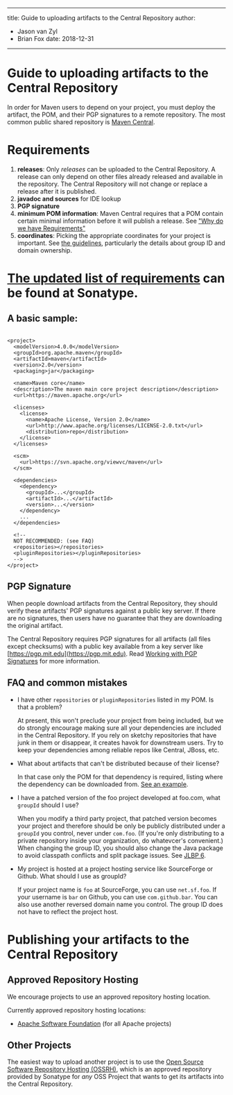 ---

title: Guide to uploading artifacts to the Central Repository
author: 
- Jason van Zyl
- Brian Fox
date: 2018-12-31
----------------

<!--
Licensed to the Apache Software Foundation (ASF) under one
or more contributor license agreements.  See the NOTICE file
distributed with this work for additional information
regarding copyright ownership.  The ASF licenses this file
to you under the Apache License, Version 2.0 (the
"License"); you may not use this file except in compliance
with the License.  You may obtain a copy of the License at

http://www.apache.org/licenses/LICENSE-2.0

Unless required by applicable law or agreed to in writing,
software distributed under the License is distributed on an
"AS IS" BASIS, WITHOUT WARRANTIES OR CONDITIONS OF ANY
KIND, either express or implied.  See the License for the
specific language governing permissions and limitations
under the License.
-->

# Guide to uploading artifacts to the Central Repository

In order for Maven users to depend on your project, you must deploy the artifact, the POM, and their PGP signatures to a remote repository. The most common public shared repository is [Maven Central](/repository/).

# Requirements

1. **releases**: Only _releases_ can be uploaded to the Central Repository. A release can only depend on other files already released and available in the repository. The Central Repository will not change or replace a release after it is published.
2. **javadoc and sources** for IDE lookup
3. **PGP signature**
4. **minimum POM information**: Maven Central requires that a POM contain certain minimal information before it will publish a release. See [&quot;Why do we have Requirements&quot;](https://central.sonatype.org/pages/requirements.html)
5. **coordinates**: Picking the appropriate coordinates for your project is important. See [the guidelines](https://central.sonatype.org/pages/choosing-your-coordinates.html), particularly the details about group ID and domain ownership.

# **[ The updated list of requirements](https://central.sonatype.org/publish/requirements/)** can be found at Sonatype.

## A basic sample:

```unknown

<project>
  <modelVersion>4.0.0</modelVersion>
  <groupId>org.apache.maven</groupId>
  <artifactId>maven</artifactId>
  <version>2.0</version>
  <packaging>jar</packaging>

  <name>Maven core</name>
  <description>The maven main core project description</description>
  <url>https://maven.apache.org</url>

  <licenses>
    <license>
      <name>Apache License, Version 2.0</name>
      <url>http://www.apache.org/licenses/LICENSE-2.0.txt</url>
      <distribution>repo</distribution>
    </license>
  </licenses>

  <scm>
    <url>https://svn.apache.org/viewvc/maven</url>
  </scm>

  <dependencies>
    <dependency>
      <groupId>...</groupId>
      <artifactId>...</artifactId>
      <version>...</version>
    </dependency>
    ...
  </dependencies>

  <!--
  NOT RECOMMENDED: (see FAQ)
  <repositories></repositories>
  <pluginRepositories></pluginRepositories>
  -->
</project>
```

## PGP Signature

When people download artifacts from the Central Repository, they should verify these artifacts&apos; PGP signatures against a public key server. If there are no signatures, then users have no guarantee that they are downloading the original artifact.

The Central Repository requires PGP signatures for all artifacts \(all files except checksums\) with a public key available from a key server like [https://pgp.mit.edu](https://pgp.mit.edu). Read [Working with PGP Signatures](https://central.sonatype.org/publish/requirements/gpg/) for more information.

## FAQ and common mistakes

- I have other `repositories` or `pluginRepositories` listed in my POM. Is that a problem?

  At present, this won&apos;t preclude your project from being included, but we do strongly encourage making sure all your dependencies are included in the Central Repository. If you rely on sketchy repositories that have junk in them or disappear, it creates havok for downstream users. Try to keep your dependencies among reliable repos like Central, JBoss, etc.

- What about artifacts that can&apos;t be distributed because of their license?

  In that case only the POM for that dependency is required, listing where the dependency can be downloaded from. [See an example](https://repo.maven.apache.org/maven2/javax/activation/activation/1.0.2/activation-1.0.2.pom).

- I have a patched version of the foo project developed at foo.com, what `groupId` should I use?

  When you modify a third party project, that patched version becomes your project and therefore should be only be publicly distributed under a `groupId` you control, never under `com.foo`. \(If you&apos;re only distributing to a private repository inside your organization, do whatevcer&apos;s convenient.\) When changing the group ID, you should also change the Java package to avoid classpath conflicts and split package issues. See [JLBP 6](https://jlbp.dev/JLBP-6).

- My project is hosted at a project hosting service like SourceForge or Github. What should I use as groupId?

  If your project name is `foo` at SourceForge, you can use `net.sf.foo`. If your username is `bar` on Github, you can use `com.github.bar`. You can also use another reversed domain name you control. The group ID does not have to reflect the project host.

# Publishing your artifacts to the Central Repository

## Approved Repository Hosting

We encourage projects to use an approved repository hosting location.

Currently approved repository hosting locations:

- [Apache Software Foundation](https://repository.apache.org/) \(for all Apache projects\)

## Other Projects

The easiest way to upload another project is to use the [Open Source Software Repository Hosting \(OSSRH\)](https://central.sonatype.org/publish/publish-guide/), which is an approved repository provided by Sonatype for _any_ OSS Project that wants to get its artifacts into the Central Repository.

